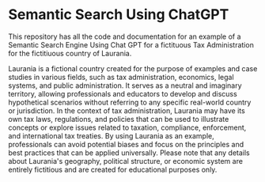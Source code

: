 # Semantic Search Using ChatGPT
This repository has all the code and documentation for an example of a Semantic Search Engine Using Chat GPT for a fictituous Tax Administration for the fictitiuous country of Laurania.  

Laurania is a fictional country created for the purpose of examples and case studies in various fields, such as tax administration, economics, legal systems, and public administration. It serves as a neutral and imaginary territory, allowing professionals and educators to develop and discuss hypothetical scenarios without referring to any specific real-world country or jurisdiction. In the context of tax administration, Laurania may have its own tax laws, regulations, and policies that can be used to illustrate concepts or explore issues related to taxation, compliance, enforcement, and international tax treaties. By using Laurania as an example, professionals can avoid potential biases and focus on the principles and best practices that can be applied universally. Please note that any details about Laurania's geography, political structure, or economic system are entirely fictitious and are created for educational purposes only.

